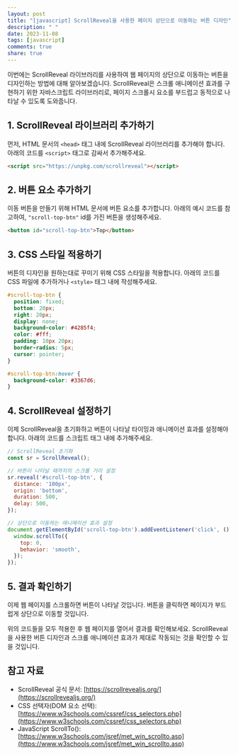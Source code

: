 ```yaml
---
layout: post
title: "[javascript] ScrollReveal을 사용한 페이지 상단으로 이동하는 버튼 디자인"
description: " "
date: 2023-11-08
tags: [javascript]
comments: true
share: true
---
```


이번에는 ScrollReveal 라이브러리를 사용하여 웹 페이지의 상단으로 이동하는 버튼을 디자인하는 방법에 대해 알아보겠습니다. ScrollReveal은 스크롤 애니메이션 효과를 구현하기 위한 자바스크립트 라이브러리로, 페이지 스크롤시 요소를 부드럽고 동적으로 나타날 수 있도록 도와줍니다.

## 1. ScrollReveal 라이브러리 추가하기

먼저, HTML 문서의 `<head>` 태그 내에 ScrollReveal 라이브러리를 추가해야 합니다. 아래의 코드를 `<script>` 태그로 감싸서 추가해주세요.

```html
<script src="https://unpkg.com/scrollreveal"></script>
```

## 2. 버튼 요소 추가하기

이동 버튼을 만들기 위해 HTML 문서에 버튼 요소를 추가합니다. 아래의 예시 코드를 참고하여, `"scroll-top-btn"` id를 가진 버튼을 생성해주세요.

```html
<button id="scroll-top-btn">Top</button>
```

## 3. CSS 스타일 적용하기

버튼의 디자인을 원하는대로 꾸미기 위해 CSS 스타일을 적용합니다. 아래의 코드를 CSS 파일에 추가하거나 `<style>` 태그 내에 작성해주세요.

```css
#scroll-top-btn {
  position: fixed;
  bottom: 20px;
  right: 20px;
  display: none;
  background-color: #4285f4;
  color: #fff;
  padding: 10px 20px;
  border-radius: 5px;
  cursor: pointer;
}

#scroll-top-btn:hover {
  background-color: #3367d6;
}
```

## 4. ScrollReveal 설정하기

이제 ScrollReveal을 초기화하고 버튼이 나타날 타이밍과 애니메이션 효과를 설정해야 합니다. 아래의 코드를 스크립트 태그 내에 추가해주세요.

```javascript
// ScrollReveal 초기화
const sr = ScrollReveal();

// 버튼이 나타날 때까지의 스크롤 거리 설정
sr.reveal('#scroll-top-btn', {
  distance: '100px',
  origin: 'bottom',
  duration: 500,
  delay: 500,
});

// 상단으로 이동하는 애니메이션 효과 설정
document.getElementById('scroll-top-btn').addEventListener('click', () => {
  window.scrollTo({
    top: 0,
    behavior: 'smooth',
  });
});
```

## 5. 결과 확인하기

이제 웹 페이지를 스크롤하면 버튼이 나타날 것입니다. 버튼을 클릭하면 페이지가 부드럽게 상단으로 이동할 것입니다.

위의 코드들을 모두 적용한 후 웹 페이지를 열어서 결과를 확인해보세요. ScrollReveal을 사용한 버튼 디자인과 스크롤 애니메이션 효과가 제대로 작동되는 것을 확인할 수 있을 것입니다.

## 참고 자료

- ScrollReveal 공식 문서: [https://scrollrevealjs.org/](https://scrollrevealjs.org/)
- CSS 선택자(DOM 요소 선택): [https://www.w3schools.com/cssref/css_selectors.php](https://www.w3schools.com/cssref/css_selectors.php)
- JavaScript ScrollTo(): [https://www.w3schools.com/jsref/met_win_scrollto.asp](https://www.w3schools.com/jsref/met_win_scrollto.asp)